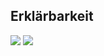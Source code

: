 ## Erklärbarkeit
![](https://asset.cml.dev/301b730663546e667eb82388fd1625bf85bd5f3b?cml=png)
![](https://asset.cml.dev/53f56e579bcdde5df066e05b340d068a42b44f8f?cml=png)
